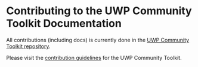 # Contributing to the UWP Community Toolkit Documentation

All contributions (including docs) is currently done in the [UWP Community Toolkit repository](https://github.com/Microsoft/UWPCommunityToolkit).

Please visit the [contribution guidelines](https://github.com/Microsoft/UWPCommunityToolkit/blob/master/contributing.md) for the UWP Community Toolkit.
